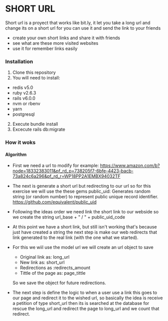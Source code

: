 # SHORT URL

Short url is a proyect that works like bit.ly, it let you take a long url and change its on a short url for you can use it and send the link to your friends
  - create your own short links and share it with friends
  - see what are these more visited websites
  - use it for remember links easily

### Installation

1. Clone this repository
2. You will need to install:
- redis v5.0
- ruby v2.6.3
- rails v6.0.0
- nvm or rbenv
- yarn
- postgresql
2. Execute bundle install
3. Excecute rails db:migrate

### How it woks

#### Algorithm

- First we need a url to modify for example: https://www.amazon.com/b?node=18332383011&pf_rd_p=738205f7-6bfe-4423-bacb-73a824c6a296&pf_rd_r=WP18PP2A1EMBX94032TF

- The next is generate a short url but redirecting to our url
so for this exercise we will use the these gems
public_uid: Generates random string (or random number) to represent public unique record identifier. https://github.com/equivalent/public_uid

- Following the ideas order we need link the short link to our webside so we create the string 
url_base + " / " + public_uid_code

- At this point we have  a short link, but still isn't working that's because just have created a string the next step is make our web redirects that link generated to the real link (with the one what  we started).

- For this we wiil use the model url we will create an url object to save
    - Original link  as: long_url
    - New link as: short_url
    - Redirections as :redirects_amount
    - Tittle of the page as:  page_tittle

  So we save the object for future redirections.

- The next step is define the logic to when a user use a link this goes to our page and redirect it to the wished url, so basically the idea is receive a petition of type short_url then its is searched at the database for rescue the long_url and redirect the page to long_url and we count that redirect.